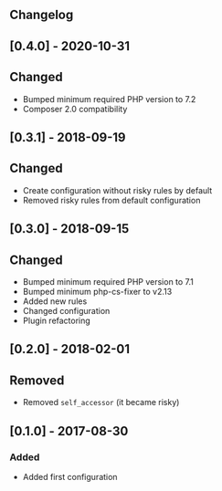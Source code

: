 Changelog
---------

## [0.4.0] - 2020-10-31
## Changed
- Bumped minimum required PHP version to 7.2
- Composer 2.0 compatibility

## [0.3.1] - 2018-09-19
## Changed
- Create configuration without risky rules by default
- Removed risky rules from default configuration

## [0.3.0] - 2018-09-15
## Changed
- Bumped minimum required PHP version to 7.1
- Bumped minimum php-cs-fixer to v2.13
- Added new rules
- Changed configuration
- Plugin refactoring


## [0.2.0] - 2018-02-01
## Removed
- Removed `self_accessor` (it became risky)

## [0.1.0] - 2017-08-30
### Added
- Added first configuration

